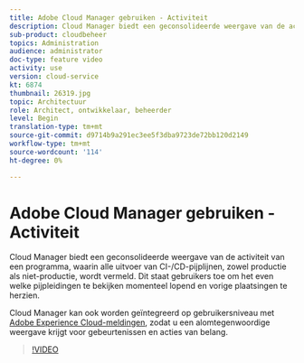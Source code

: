 ```yaml
---
title: Adobe Cloud Manager gebruiken - Activiteit
description: Cloud Manager biedt een geconsolideerde weergave van de activiteit van een programma, waarin alle uitvoer van CI-/CD-pijplijnen, zowel productie als niet-productie, wordt vermeld. Dit staat gebruikers toe om het even welke pijpleidingen te bekijken momenteel lopend en vorige plaatsingen te herzien.
sub-product: cloudbeheer
topics: Administration
audience: administrator
doc-type: feature video
activity: use
version: cloud-service
kt: 6874
thumbnail: 26319.jpg
topic: Architectuur
role: Architect, ontwikkelaar, beheerder
level: Begin
translation-type: tm+mt
source-git-commit: d9714b9a291ec3ee5f3dba9723de72bb120d2149
workflow-type: tm+mt
source-wordcount: '114'
ht-degree: 0%

---
```



# Adobe Cloud Manager gebruiken - Activiteit

Cloud Manager biedt een geconsolideerde weergave van de activiteit van een programma, waarin alle uitvoer van CI-/CD-pijplijnen, zowel productie als niet-productie, wordt vermeld. Dit staat gebruikers toe om het even welke pijpleidingen te bekijken momenteel lopend en vorige plaatsingen te herzien.

Cloud Manager kan ook worden geïntegreerd op gebruikersniveau met [Adobe Experience Cloud-meldingen](https://experienceleague.adobe.com/docs/experience-manager-cloud-manager/using/how-to-use/notifications.html), zodat u een alomtegenwoordige weergave krijgt voor gebeurtenissen en acties van belang.

>[!VIDEO](https://video.tv.adobe.com/v/26319/?quality=12&learn=on)
